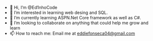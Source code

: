 - 👋 Hi, I’m @Ed1nhoCode
- 👀 I’m interested in learning web desing and SQL.
- 🌱 I’m currently learning ASPN.Net Core framework as well as C#.
- 💞️ I’m looking to collaborate on anything that could help me grow and learn
- 📫 How to reach me: Email me at eddiefonseca04@gmail.com

<!---
Ed1nhoCode/Ed1nhoCode is a ✨ special ✨ repository because its `README.md` (this file) appears on your GitHub profile.
You can click the Preview link to take a look at your changes.
--->
